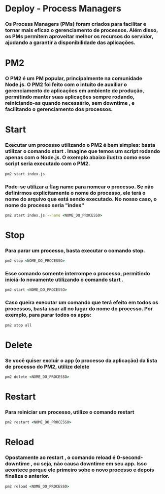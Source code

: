 # Deploy - Process Managers
### Os Process Managers (PMs) foram criados para facilitar e tornar mais eficaz o gerenciamento de processos. Além disso, os PMs permitem aproveitar melhor os recursos do servidor, ajudando a garantir a disponibilidade das aplicações.

# PM2
### O PM2 é um PM popular, principalmente na comunidade Node.js. O PM2 foi feito com o intuito de auxiliar o gerenciamento de aplicações em ambiente de produção, permitindo manter suas aplicações sempre rodando, reiniciando-as quando necessário, sem downtime , e facilitando o gerenciamento dos processos.

# Start
### Executar um processo utilizando o PM2 é bem simples: basta utilizar o comando start . Imagine que temos um script rodando apenas com o Node.js. O exemplo abaixo ilustra como esse script seria executado com o PM2.

```cmd
pm2 start index.js
```

### Pode-se utilizar a flag name para nomear o processo. Se não definirmos explicitamente o nome do processo, ele terá o nome do arquivo que está sendo executado. No nosso caso, o nome do processo seria "index"
```cmd
pm2 start index.js --name <NOME_DO_PROCESSO>
```

# Stop

### Para parar um processo, basta executar o comando stop.

```cmd
pm2 stop <NOME_DO_PROCESSO>
```
### Esse comando somente interrompe o processo, permitindo iniciá-lo novamente utilizando o comando start .
```cmd
pm2 start <NOME_DO_PROCESSO>
```
### Caso queira executar um comando que terá efeito em todos os processos, basta usar all no lugar do nome do processo. Por exemplo, para parar todos os apps:
```cmd
pm2 stop all
```

# Delete

### Se você quiser excluir o app (o processo da aplicação) da lista de processo do PM2, utilize delete

```cmd
pm2 delete <NOME_DO_PROCESSO>
```
# Restart

### Para reiniciar um processo, utilize o comando restart
```cmd
pm2 restart <NOME_DO_PROCESSO>
```

# Reload

### Opostamente ao restart , o comando reload é 0-second-downtime , ou seja, não causa downtime em seu app. Isso acontece porque ele primeiro sobe o novo processo e depois finaliza o anterior.

```cmd
pm2 reload <NOME_DO_PROCESSO>
```